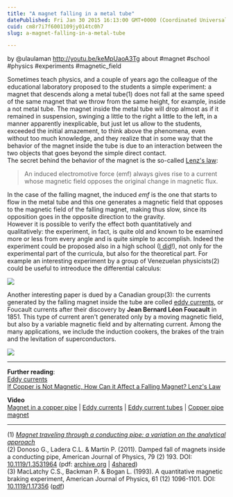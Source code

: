 ```yaml
---
title: "A magnet falling in a metal tube"
datePublished: Fri Jan 30 2015 16:13:00 GMT+0000 (Coordinated Universal Time)
cuid: cm8r7i7f6001109jy014tc0h7
slug: a-magnet-falling-in-a-metal-tube

---
```



by @ulaulaman http://youtu.be/keMpUaoA3Tg about #magnet #school #physics #experiments #magnetic\_field

Sometimes teach physics, and a couple of years ago the colleague of the educational laboratory proposed to the students a simple experiment: a magnet that descends along a metal tube(1) does not fall at the same speed of the same magnet that we throw from the same height, for example, inside a not metal tube. The magnet inside the metal tube will drop almost as if it remained in suspension, swinging a little to the right a little to the left, in a manner apparently inexplicable, but just let us allow to the students, exceeded the initial amazement, to think above the phenomena, even without too much knowledge, and they realize that in some way that the behavior of the magnet inside the tube is due to an interaction between the two objects that goes beyond the simple direct contact.  
The secret behind the behavior of the magnet is the so-called [Lenz's law](http://en.wikipedia.org/wiki/Lenz%27s_law):

> An induced electromotive force (emf) always gives rise to a current whose magnetic field opposes the original change in magnetic flux.

In the case of the falling magnet, the induced _emf_ is the one that starts to flow in the metal tube and this one generates a magnetic field that opposes to the magnetic field of the falling magnet, making thus slow, since its opposition goes in the opposite direction to the gravity.  
However it is possible to verify the effect both quantitatively and qualitatively: the experiment, in fact, is quite old and known to be examined more or less from every angle and is quite simple to accomplish. Indeed the experiment could be proposed also in a high school ([I did](http://dropseaofulaula.blogspot.it/2013/07/linesorabile-caduta-di-un-magnete-in-un.html)!), not only for the experimental part of the curricula, but also for the theoretical part. For example an interesting experiment by a group of Venezuelan physicists(2) could be useful to intreoduce the differential calculus:

![](https://cdn.hashnode.com/res/hashnode/image/upload/v1743071059582/281bde95-693d-4936-aefc-ee8d30b86198.jpeg)

Another interesting paper is dued by a Canadian group(3): the currents generated by the falling magnet inside the tube are colled [eddy currents](http://en.wikipedia.org/wiki/Eddy_current), or Foucault currents after their discovery by **Jean Bernard Léon Foucault** in 1851. This type of current aren't generated only by a moving magnetic field, but also by a variable magnetic field and by alternating current. Among the many applications, we include the induction cookers, the brakes of the train and the levitation of superconductors.

![](https://cdn.hashnode.com/res/hashnode/image/upload/v1743071061075/d2671867-4ba1-456b-8c49-087cc2f0b2bf.jpeg)

* * *

**Further reading**:  
[Eddy currents](http://www.ndt-ed.org/EducationResources/HighSchool/Electricity/eddycurrents.htm)  
[If Copper is Not Magnetic, How Can it Affect a Falling Magnet? Lenz's Law](http://www.education.com/science-fair/article/copper-magnetic-affect-falling-magnet/)  
  
**Video**  
[Magnet in a copper pipe](http://www.wimp.com/copperpipe/) | [Eddy currents](http://www.magnet.fsu.edu/education/tutorials/slideshows/eddycurrents/index.html) | [Eddy current tubes](http://www.youtube.com/watch?v=nrw-i5Ku0mI) | [Copper pipe magnet](http://www.youtube.com/watch?v=G7ysnXH53Wo)

* * *

(1) [_Magnet traveling through a conducting pipe: a variation on the analytical approach_](http://arxiv.org/abs/1210.7796)  
(2) Donoso G., Ladera C.L. & Martín P. (2011). Damped fall of magnets inside a conducting pipe, American Journal of Physics, 79 (2) 193. DOI: [10.1119/1.3531964](http://dx.doi.org/10.1119%2F1.3531964) (pdf: [archive.org](http://web.archive.org/web/20120616161058/http://www2.fisica.unlp.edu.ar/materias/FEIII/AJP000193.pdf) | [4shared](http://www.4shared.com/office/IYaiGSMq/AJP000193.html))  
(3) MacLatchy C.S., Backman P. & Bogan L. (1993). A quantitative magnetic braking experiment, American Journal of Physics, 61 (12) 1096-1101. DOI: [10.1119/1.17356](http://dx.doi.org/10.1119%2F1.17356) ([pdf](http://users.df.uba.ar/vladimir/fisica3/PROBLEMA_NUMERICO/Faraday/Faraday1.pdf))